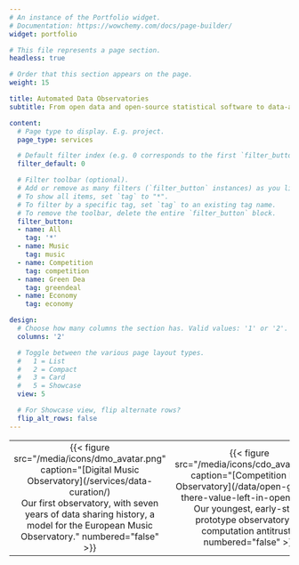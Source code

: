 ```yaml
---
# An instance of the Portfolio widget.
# Documentation: https://wowchemy.com/docs/page-builder/
widget: portfolio

# This file represents a page section.
headless: true

# Order that this section appears on the page.
weight: 15

title: Automated Data Observatories
subtitle: From open data and open-source statistical software to data-as-service.

content:
  # Page type to display. E.g. project.
  page_type: services

  # Default filter index (e.g. 0 corresponds to the first `filter_button` instance below).
  filter_default: 0

  # Filter toolbar (optional).
  # Add or remove as many filters (`filter_button` instances) as you like.
  # To show all items, set `tag` to "*".
  # To filter by a specific tag, set `tag` to an existing tag name.
  # To remove the toolbar, delete the entire `filter_button` block.
  filter_button:
  - name: All
    tag: '*'
  - name: Music
    tag: music
  - name: Competition
    tag: competition
  - name: Green Dea
    tag: greendeal
  - name: Economy
    tag: economy

design:
  # Choose how many columns the section has. Valid values: '1' or '2'.
  columns: '2'

  # Toggle between the various page layout types.
  #   1 = List
  #   2 = Compact
  #   3 = Card
  #   5 = Showcase
  view: 5

  # For Showcase view, flip alternate rows?
  flip_alt_rows: false
---
```


<table>
<colgroup>
<col style="width: 25%" />
<col style="width: 25%" />
<col style="width: 25%" />
<col style="width: 25%" />
</colgroup>
<tbody>
<tr class="odd">
<td style="text-align: center;">{{< figure src="/media/icons/dmo_avatar.png" caption="[Digital Music Observatory](/services/data-curation/)</br>Our first observatory, with seven years of data sharing history, a model for the European Music Observatory." numbered="false" >}}</td>
<td style="text-align: center;">{{< figure src="/media/icons/cdo_avatar.png" caption="[Competition Data Observatory](/data/open-gov/#is-there-value-left-in-open-data)</br>Our youngest, early-stage prototype observatory for computation antitrust." numbered="false" >}}</td>
<td style="text-align: center;">{{< figure src="/media/icons/gdo_avatar.png" caption="[Green Deal Data Observatory](/services/metadata/)</br>An ambitious project to connect environmental sensory data, political and policy survey data with socio-economic indicators." numbered="false" >}}</td>
<td style="text-align: center;">{{< figure src="/media/icons/edo_avatar.png" caption="[Economy Data Observatory](/services/data-as-service/)</br>An incubator for socio-economic data observatories. Its first offspring is the Competition Data Observatory." numbered="false" >}}</td>
</tr>
</tbody>
</table>


